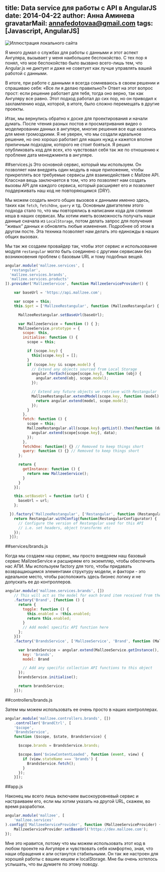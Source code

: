 title: Data service для работы с API в AngularJS
date: 2014-04-22
author: Анна Аминева
gravatarMail: annafedotovaa@gmail.com
tags: [Javascript, AngularJS]
---

![Иллюстрация локального сайта](/blog/images/module.png)

Я много думал о службах для работы с данными и этот аспект Ангуляра, вызывает у меня наибольшее беспокойство. С тех пор я понял, что мое беспокойство было вызвано всего-лишь тем, что Angular.js не диктует и даже не советует как лучше управлять вашей работой с данными. 
<!-- more -->

В итоге, при работе с данными я всегда сомневаюсь в своем решении  и спрашиваю себя: «Все ли я делаю правильно?» Ответ на этот вопрос прост: если решение работает для тебя, тогда оно верно, так как Ангуляру все равно. Этот подход работал до сих пор, но он приводил к захламлению кода, которой, в итоге, было сложно перемещать в другие проекты.

Итак, мы вернулись обратно к доске для проектирования и начали думать.
После чтения разных постов и просматривания видео о моделировании данных в ангуляре, многие решения все еще казались для меня громоздкими. Я не уверен, что мы создали идеальное решение, но оно хорошо работает для наших нужд и кажется вполне приличным подходом, которого не стоит бояться. Я решил опубликовать код для всех, кто чувствовал себя так же по отношению к проблеме дата менеджмента в ангуляре.

##services.js
Это основной сервис, который мы используем. Он позволяет нам внедрять один модуль в наше приложение, чтобы прикреплять все требуемые сервисы для взаимодействия с Mallzee API. Классная вещь заключается в том, что это позволяет нам создать вызовы API для каждого сервиса, который расширяет его и позволяет поддерживать наш код не повторяющимся (DRY). 

Мы можем создать много общих вызовов к данными именно здесь, таких как `fetch`, `fetchOne`, `query` и тд. Основным двигателем этого подхода стало то, что мы повторялись в написании кода для слияния кеша в наших сервисах. Мы хотим иметь возможность получать наши данные сначала из `LocalStorage`, потом делать запрос для получения “живых” данных и обновлять любые изменения. Подробнее об этом в другом посте. Эта техника позволяет нам делать это единожды в наших общих вызовах.

Мы так же создаем провайдер так, чтобы этот сервис и использование модуля `restangular` могло быть соединено с другими сервисами без возникновения проблем с базовым URL и тому подобных вещей.

```javascript
angular.module('mallzee.services', [
  'restangular',
  'mallzee.services.brands',
  'mallzee.services.products'
]).provider('MallzeeService', function MallzeeServiceProvider() {

    var baseUrl = 'https://api.mallzee.com';

    var scope = this;
    this.$get = ['MallzeeRestangular', function (MallzeeRestangular) {

      MallzeeRestangular.setBaseUrl(baseUrl);

      var MallzeeService = function () { };
      MallzeeService.prototype = {
        scope: this,
        initialise: function () {
          scope = this;

          if (scope.key) {
            this[scope.key] = [];
          }
          if (scope.key && scope.model) {
            // Extend any objects sourced from Local Storage
            angular.forEach(scope[scope.key], function (obj) {
              angular.extend(obj, scope.model);
            });

            // Extend any future objects we retrieve with Restangular
            MallzeeRestangular.extendModel(scope.key, function (model) {
              return angular.extend(model, scope.model);
            });
          }
        },
        fetch: function () {
          scope = this;
          MallzeeRestangular.all(scope.key).getList().then(function (data) {
            angular.extend(scope[scope.key], data);
          });
        },
        fetchOne: function() {} // Removed to keep things short
        query: function () {} // Removed to keep things short
      };

      return {
        getInstance: function () {
          return new MallzeeService();
        }
      }
    }];

    this.setBaseUrl = function (url) {
      baseUrl = url;
    };

  }).factory('MallzeeRestangular', ['Restangular', function (Restangular) {
    return Restangular.withConfig(function(RestangularConfigurator) {
      // Configure the version of Restangular used for this API
      // i.e. set headers, object transforms etc
    });
  }]);
```

##services/brands.js

Когда мы создаем наш сервис, мы просто внедряем наш базовый сервис MallzeeService и расширяем его экземпляр, чтобы обеспечить нас АПИ.
Мы используем factory для того, чтобы придавать возвращающимся элементами структуру модели, и фактори - это идеальное место, чтобы расположить здесь бизнес логику и не допускать ее до контроллеров.

```javascript
angular.module('mallzee.services.brands', [])
    // This will act as the model for each brand item received from the API
    .factory('Brand', [function () {
      return {
        toggle: function () {
          this.enabled = !this.enabled;
          return this.enabled;
        }
        // Add model specific API function here
      };
    }])
    .factory('BrandsService', ['MallzeeService', 'Brand', function (MallzeeService, Brand) {

      var brandsService = angular.extend(MallzeeService.getInstance(), {
        key: 'brands',
        model: Brand

        // Add any specific collection API functions to this object
      });
      brandsService.initialise();

      return brandsService;
    }]);

```

##controllers/brands.js

Затем мы можем использовать ее очень просто в наших контроллерах.

```javascript
angular.module('mallzee.controllers.brands', [])
    .controller('BrandCtrl', [
    '$scope',
    'BrandsService',
    function ($scope, $state, BrandsService) {

      $scope.brands = BrandsService.brands;

      $scope.$on('$viewContentLoaded', function (event, view) {
        if (view.stateName === 'brands') {
          BrandsService.fetch();
        }
      });
    }]);
```

##app.js

Наконец мы всего лишь включаем высокоуровневый сервис и настраиваем его, если мы хотим указать на другой URL, скажем, во время разработки.

```javascript
angular.module('mallzee', [
    'mallzee.services'
).config(['MallzeeServiceProvider', function (MallzeeServiceProvider) {
    MallzeeServiceProvider.setBaseUrl('https://dev.mallzee.com');
});
```
 
Мне это нравится, потому что мы можем использовать этот код в любом проекте на Ангуляре и чувствовать себя комфортно, зная, что наши обращения к апи останутся стабильными. Он так же настроен для хорошей работы с вашим кешем и localStorage.
Мне бы очень хотелось услышать, что вы думаете по этому поводу.

